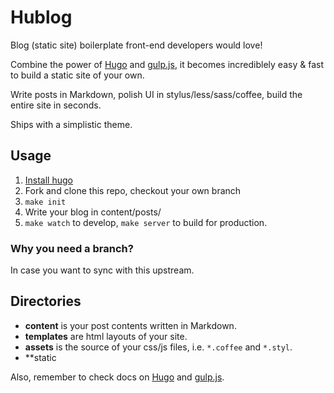 # Hublog

Blog (static site) boilerplate front-end developers would love!

Combine the power of [Hugo](http://hugo.spf13.com/) and [gulp.js](http://gulpjs.com/),
it becomes incrediblely easy & fast to build a static site of your own.

Write posts in Markdown, polish UI in stylus/less/sass/coffee,
build the entire site in seconds.

Ships with a simplistic theme.

## Usage

1. [Install hugo](http://hugo.spf13.com/overview/installing)
1. Fork and clone this repo, checkout your own branch
1. `make init`
1. Write your blog in content/posts/
1. `make watch` to develop, `make server` to build for production.

### Why you need a branch?

In case you want to sync with this upstream.


## Directories

- **content** is your post contents written in Markdown.
- **templates** are html layouts of your site.
- **assets** is the source of your css/js files, i.e. `*.coffee` and `*.styl`.
- **static


Also, remember to check docs on [Hugo](http://hugo.spf13.com/) and [gulp.js](http://gulpjs.com/).

